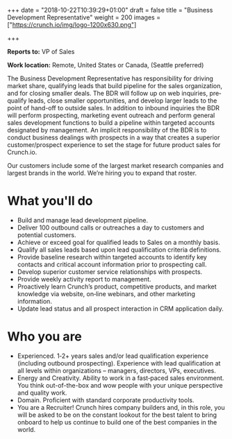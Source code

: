 +++
date = "2018-10-22T10:39:29+01:00"
draft = false
title = "Business Development Representative"
weight = 200
images = ["https://crunch.io/img/logo-1200x630.png"]

+++

**Reports to:** VP of Sales

**Work location:** Remote, United States or Canada, (Seattle preferred)

The Business Development Representative has responsibility for driving market share, qualifying leads that build pipeline for the sales organization, and for closing smaller deals. The BDR will follow up on web inquiries, pre‐qualify leads, close smaller opportunities, and develop larger leads to the point of hand-off to outside sales. In addition to inbound inquiries the BDR will perform prospecting, marketing event outreach and perform general sales development functions to build a pipeline within targeted accounts designated by management. An implicit responsibility of the BDR is to conduct business dealings with prospects in a way that creates a superior customer/prospect experience to set the stage for future product sales for Crunch.io.

Our customers include some of the largest market research companies and largest brands in the world. We’re hiring you to expand that roster.

# What you'll do

- Build and manage lead development pipeline.
- Deliver 100 outbound calls or outreaches a day to customers and potential customers.
- Achieve or exceed goal for qualified leads to Sales on a monthly basis.
- Qualify all sales leads based upon lead qualification criteria definitions.
- Provide baseline research within targeted accounts to identify key contacts and critical account information prior to prospecting call.
- Develop superior customer service relationships with prospects.
- Provide weekly activity report to management.
- Proactively learn Crunch’s product, competitive products, and market knowledge via website, on‐line webinars, and other marketing information.
- Update lead status and all prospect interaction in CRM application daily.

# Who you are

- Experienced. 1‐2+ years sales and/or lead qualification experience (including outbound prospecting). Experience with lead qualification at all levels within organizations – managers, directors, VPs, executives.
- Energy and Creativity. Ability to work in a fast‐paced sales environment. You think out-of-the-box and wow people with your unique perspective and quality work.
- Domain. Proficient with standard corporate productivity tools.
- You are a Recruiter! Crunch hires company builders and, in this role, you will be asked to be on the constant lookout for the best talent to bring onboard to help us continue to build one of the best companies in the world.
